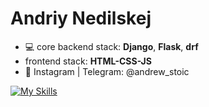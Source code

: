 # Andriy Nedilskej
* :computer: core backend stack: **Django**, **Flask**, **drf** 
* frontend stack: **HTML-CSS-JS**
*   :newspaper: Instagram | Telegram: @andrew_stoic



[![My Skills](https://skillicons.dev/icons?i=js,html,css)](https://skillicons.dev)
